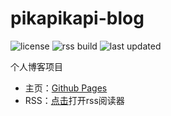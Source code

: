 # pikapikapi-blog

![license](https://img.shields.io/github/license/pikapikapikaori/pikapikapi-blog) ![rss build](https://img.shields.io/github/actions/workflow/status/pikapikapikaori/pikapikapi-blog/rss.yml?label=rss%20build) ![last updated](https://img.shields.io/github/last-commit/pikapikapikaori/pikapikapi-blog?label=last%20updated)

个人博客项目

- 主页：[Github Pages](https://pikapikapikaori.github.io/pikapikapi-blog-hexo/)
- RSS：[点击](https://pikapikapikaori.github.io/pikapikapi-blog-hexo/atom.xml)打开rss阅读器
